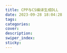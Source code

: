 ```yaml
---
title: CPP与CS编译生成DLL
date: 2023-09-28 18:04:28
tags:
categories:
cover:
description:
swiper_index:
sticky:
---
```



